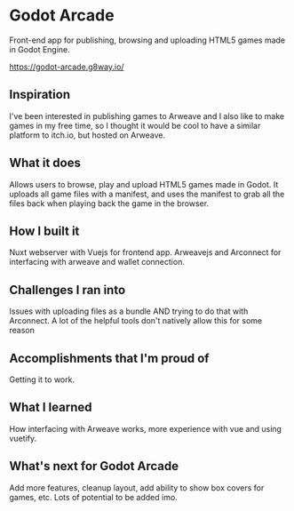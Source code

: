 # Godot Arcade

Front-end app for publishing, browsing and uploading HTML5 games made in Godot Engine.

https://godot-arcade.g8way.io/

## Inspiration

I've been interested in publishing games to Arweave and I also like to make games in my free time, so I thought it would be cool to have a similar platform to itch.io, but hosted on Arweave.

## What it does

Allows users to browse, play and upload HTML5 games made in Godot. It uploads all game files with a manifest, and uses the manifest to grab all the files back when playing back the game in the browser.

## How I built it

Nuxt webserver with Vuejs for frontend app. Arweavejs and Arconnect for interfacing with arweave and wallet connection.

## Challenges I ran into

Issues with uploading files as a bundle AND trying to do that with Arconnect. A lot of the helpful tools don't natively allow this for some reason

## Accomplishments that I'm proud of

Getting it to work.

## What I learned

How interfacing with Arweave works, more experience with vue and using vuetify.

## What's next for Godot Arcade

Add more features, cleanup layout, add ability to show box covers for games, etc. Lots of potential to be added imo.
